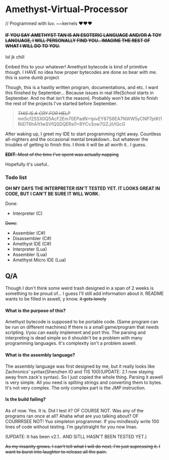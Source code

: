 # Amethyst-Virtual-Processor

// Programmed with luv. \~~kernels ♥♥♥

#### ~~IF YOU SAY AMETHYST TAN IS AN ESOTERIC LANGUAGE AND/OR A TOY LANGUAGE, I WILL PERSONALLY FIND YOU.. IMAGINE THE REST OF WHAT I WILL DO TO YOU.~~
lol jk chill 

Embed this to your whatever! Amethyst bytecode is kind of primitive though. I HAVE no idea how proper bytecodes are done so bear with me. this is some dumb project

Though, this is a hastily written program, documentations, and etc. I want this finished by September... Because issues in real life(School starts in September. And no that isn't the reason). Probably won't be able to finish the rest of the projects I've started before September.

>*~~THIS IS A CRY FOR HELP~~* mn5cf2SSX0Q5AcF2Em70EPadN+IpivEY67S6EA7NWW5yCNP7ptKt1RiiDT6hA1t1wSVfQSDQERsI1+RYCv3ow7GZJ/l/IGcG

After waking up, I greet my IDE to start programming right away. Countless all-nighters and the occasional mental breakdown.. but whatever the troubles of getting to finish this. I think it will be all worth it.. I guess.

~~**EDIT**: Most of the time I've spent was actually napping~~

Hopefully it's useful..

### Todo list


**OH MY DAYS THE INTERPRETER ISN'T TESTED YET\. IT LOOKS GREAT IN CODE, BUT I CAN'T BE SURE IT WILL WORK\.**


Done:
 * Interpreter (C)


~~Done~~:
 * Assembler (C#)
 * Disassembler (C#)
 * Amethyst IDE (C#)
 * Interpreter (Lua)
 * Assembler (Lua)
 * Amethyst Micro IDE (Lua)



## Q/A
Though I don't think some weird trash designed in a span of 2 weeks is something to be proud of... I guess I'll still add information about it. README wants to be filled in aswell, y know. ~~it gets lonely~~
#### What is the purpose of this?
Amethyst bytecode is supposed to be portable code. (Same program can be run on different machines)
If there is a small game/program that needs scripting. I/you can easily implement and port this. The parsing and interpreting is dead simple so it shouldn't be a problem with many programming languages. It's complexity isn't a problem aswell.

#### What is the assembly language?
The assembly language was first designed by me, but it really looks like Zachronics' syntax(Shenzhen IO and TIS 100)(UPDATE: 2.1 now staying away from zack's syntax). So I just copied the whole thing.
Parsing it aswell is very simple. All you need is spliting strings and converting them to bytes. It's not very complex. The only complex part is the JMP instruction.

#### Is the build failing?

As of now. Yes. It is. Did I test it? OF COURSE NOT. Was any of the programs ran once at all? Ahaha what are yuo talking about? OF COURRRSEE NOT! Yuo simpleton programmer. If you mindlessly write 100 lines of code without testing. I'm gay/straight for you now lmao.

(UPDATE: It has been v2.1.. AND SITLL HASN'T BEEN TESTED YET.)


~~As my insanity grows. I can't tell what I will do next. I'm just supressing it. I want to burst into laughter to release all the pain.~~

